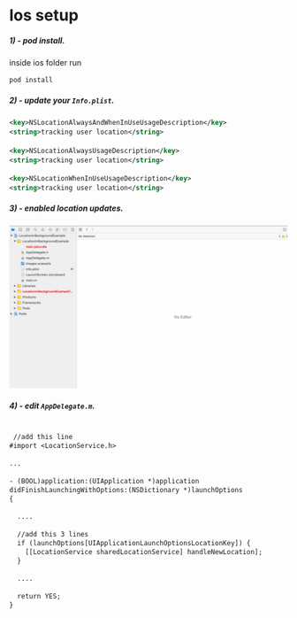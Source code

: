 # Ios setup


##### 1) - pod install.
inside ios folder run
```sh
pod install
```
##### 2) - update your `Info.plist`.

```xml
<key>NSLocationAlwaysAndWhenInUseUsageDescription</key>
<string>tracking user location</string>

<key>NSLocationAlwaysUsageDescription</key>
<string>tracking user location</string>

<key>NSLocationWhenInUseUsageDescription</key>
<string>tracking user location</string>
```

##### 3) - enabled location updates.

![img1](https://raw.githubusercontent.com/ahmedGaber93/react-native-location-in-background/master/doc/img1.gif)



##### 4) - edit `AppDelegate.m`.
```c+

 //add this line
#import <LocationService.h>

...

- (BOOL)application:(UIApplication *)application didFinishLaunchingWithOptions:(NSDictionary *)launchOptions
{

  ....
  
  //add this 3 lines
  if (launchOptions[UIApplicationLaunchOptionsLocationKey]) {
    [[LocationService sharedLocationService] handleNewLocation];
  }
  
  ....
  
  return YES;
}

```





